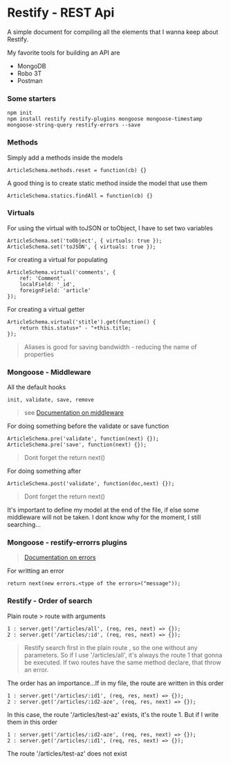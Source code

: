 # Restify - REST Api

A simple document for compiling all the elements that I wanna keep about Restify.

My favorite tools for building an API are
* MongoDB
* Robo 3T
* Postman

### Some starters

```
npm init
npm install restify restify-plugins mongoose mongoose-timestamp mongoose-string-query restify-errors --save
```

### Methods

Simply add a methods inside the models
```
ArticleSchema.methods.reset = function(cb) {}
```

A good thing is to create static method inside the model that use them
```
ArticleSchema.statics.findAll = function(cb) {}
```

### Virtuals

For using the virtual with toJSON or toObject, I have to set two variables
```
ArticleSchema.set('toObject', { virtuals: true });
ArticleSchema.set('toJSON', { virtuals: true });
```

For creating a virtual for populating
```
ArticleSchema.virtual('comments', {
	ref: 'Comment',
	localField: '_id',
	foreignField: 'article'
});
```

For creating a virtual getter
```
ArticleSchema.virtual('stitle').get(function() {
	return this.status+" - "+this.title;
});
```

> Aliases is good for saving bandwidth - reducing the name of properties

### Mongoose - Middleware

All the default hooks
```
init, validate, save, remove
```
> see <a href="http://mongoosejs.com/docs/middleware.html">Documentation on middleware</a>

For doing something before the validate or save function
```
ArticleSchema.pre('validate', function(next) {});
ArticleSchema.pre('save', function(next) {});
```
> Dont forget the return next()

For doing something after
```
ArticleSchema.post('validate', function(doc,next) {});
```
> Dont forget the return next()

It's important to define my model at the end of the file, if else some middleware will not be taken. I dont know why for the moment, I still searching...

### Mongoose - restify-errorrs plugins
> <a href="https://www.npmjs.com/package/restify-errors">Documentation on errors</a>

For writting an error
```
return next(new errors.<type of the errors>("message"));
```

### Restify - Order of search

Plain route > route with arguments
```
1 : server.get('/articles/all', (req, res, next) => {});
2 : server.get('/articles/:id', (req, res, next) => {});
```
> Restify search first in the plain route , so the one without any parameters.
So if I use '/articles/all', it's always the route 1 that gonna be executed. If two routes have the same method declare, that throw an error.

The order has an importance...If in my file, the route are written in this order
```
1 : server.get('/articles/:id1', (req, res, next) => {});
2 : server.get('/articles/:id2-aze', (req, res, next) => {});
```
In this case, the route '/articles/test-az' exists, it's the route 1.
But if I write them in this order
```
1 : server.get('/articles/:id2-aze', (req, res, next) => {});
2 : server.get('/articles/:id1', (req, res, next) => {});
```
The route '/articles/test-az' does not exist










